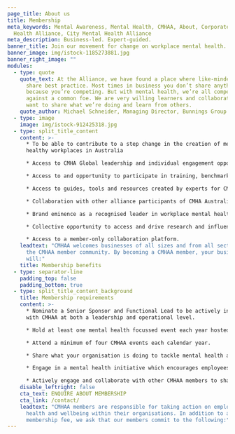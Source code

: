 ```yaml
---
page_title: About us
title: Membership
meta_keywords: Mental Awareness, Mental Health, CMHAA, About, Corporate Mental
  Health Alliance, City Mental Health Alliance
meta_description: Business-led. Expert-guided.
banner_title: Join our movement for change on workplace mental health.
banner_image: img/istock-1185273881.jpg
banner_right_image: ""
modules:
  - type: quote
    quote_text: At the Alliance, we have found a place where like-minded leaders
      share best practice. Most times in business you don’t share anything
      because you’re competing. But with mental health, we’re all competing
      against a common foe. We are very willing learners and collaborators. We
      want to share what we’re doing and learn from others.
    quote_author: Michael Schneider, Managing Director, Bunnings Group Limited
  - type: image
    image: img/istock-912425318.jpg
  - type: split_title_content
    content: >-
      * To be able to contribute to a step change in the creation of mentally
      healthy workplaces in Australia

      * Access to CMHA Global leadership and individual engagement opportunities with CMHAA’s Expert Advisory Group.

      * Access to and opportunity to participate in training, benchmarking and research in regard to mental health issues.

      * Access to guides, tools and resources created by experts for CMHA Australia participants.

      * Collaboration with other alliance participants of CMHA Australia and organisations who are interested in or concerned with mental health on a common agenda, through events, workshops and consultations.

      * Brand eminence as a recognised leader in workplace mental health and invitations to participate in media requests and speaking events.

      * Collective opportunity to access and drive research and influence policymakers to improve quality of life of millions of Australians.

      * Access to a member-only collaboration platform.
    leadtext: "CMHAA welcomes businesses of all sizes and from all sectors, to join
      the CMHAA member community. By becoming a CMHAA member, your business
      will:"
    title: Membership benefits
  - type: separator-line
    padding_top: false
    padding_bottom: true
  - type: split_title_content_background
    title: Membership requirements
    content: >-
      * Nominate a Senior Sponsor and Functional Lead to be actively involved
      with CMHAA at both a leadership and operational level.

      * Hold at least one mental health focussed event each year hosted by your organisation.

      * Attend a minimum of four CMHAA events each calendar year.

      * Share what your organisation is doing to tackle mental health and wellbeing in your workplace

      * Engage in a mental health initiative which encourages employees to share their experiences with mental health.

      * Actively engage and collaborate with other CMHAA members to share and learn from good practice.
    disable_leftright: false
    cta_text: ENQUIRE ABOUT MEMBERSHIP
    cta_link: /contact/
    leadtext: "CMHAA members are responsible for taking action on employee mental
      health and wellbeing within their organisations. In addition to an annual
      membership fee, we ask that our members commit to the following:"
---
```

